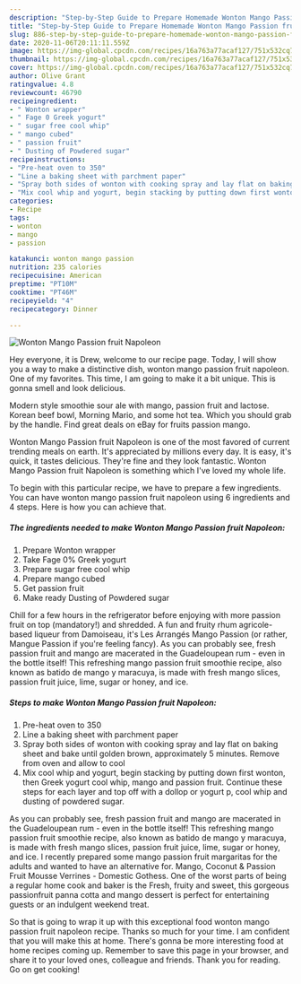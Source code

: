 ```yaml
---
description: "Step-by-Step Guide to Prepare Homemade Wonton Mango Passion fruit Napoleon"
title: "Step-by-Step Guide to Prepare Homemade Wonton Mango Passion fruit Napoleon"
slug: 886-step-by-step-guide-to-prepare-homemade-wonton-mango-passion-fruit-napoleon
date: 2020-11-06T20:11:11.559Z
image: https://img-global.cpcdn.com/recipes/16a763a77acaf127/751x532cq70/wonton-mango-passion-fruit-napoleon-recipe-main-photo.jpg
thumbnail: https://img-global.cpcdn.com/recipes/16a763a77acaf127/751x532cq70/wonton-mango-passion-fruit-napoleon-recipe-main-photo.jpg
cover: https://img-global.cpcdn.com/recipes/16a763a77acaf127/751x532cq70/wonton-mango-passion-fruit-napoleon-recipe-main-photo.jpg
author: Olive Grant
ratingvalue: 4.8
reviewcount: 46790
recipeingredient:
- " Wonton wrapper"
- " Fage 0 Greek yogurt"
- " sugar free cool whip"
- " mango cubed"
- " passion fruit"
- " Dusting of Powdered sugar"
recipeinstructions:
- "Pre-heat oven to 350"
- "Line a baking sheet with parchment paper"
- "Spray both sides of wonton with cooking spray and lay flat on baking sheet and bake until golden brown, approximately 5 minutes. Remove from oven and allow to cool"
- "Mix cool whip and yogurt, begin stacking by putting down first wonton, then Greek yogurt cool whip, mango and passion fruit. Continue these steps for each layer and top off with a dollop or yogurt p, cool whip and dusting of powdered sugar."
categories:
- Recipe
tags:
- wonton
- mango
- passion

katakunci: wonton mango passion 
nutrition: 235 calories
recipecuisine: American
preptime: "PT10M"
cooktime: "PT46M"
recipeyield: "4"
recipecategory: Dinner

---
```



![Wonton Mango Passion fruit Napoleon](https://img-global.cpcdn.com/recipes/16a763a77acaf127/751x532cq70/wonton-mango-passion-fruit-napoleon-recipe-main-photo.jpg)

Hey everyone, it is Drew, welcome to our recipe page. Today, I will show you a way to make a distinctive dish, wonton mango passion fruit napoleon. One of my favorites. This time, I am going to make it a bit unique. This is gonna smell and look delicious.

Modern style smoothie sour ale with mango, passion fruit and lactose. Korean beef bowl, Morning Mario, and some hot tea. Which you should grab by the handle. Find great deals on eBay for fruits passion mango.

Wonton Mango Passion fruit Napoleon is one of the most favored of current trending meals on earth. It's appreciated by millions every day. It is easy, it's quick, it tastes delicious. They're fine and they look fantastic. Wonton Mango Passion fruit Napoleon is something which I've loved my whole life.


To begin with this particular recipe, we have to prepare a few ingredients. You can have wonton mango passion fruit napoleon using 6 ingredients and 4 steps. Here is how you can achieve that.

<!--inarticleads1-->

##### The ingredients needed to make Wonton Mango Passion fruit Napoleon:

1. Prepare  Wonton wrapper
1. Take  Fage 0% Greek yogurt
1. Prepare  sugar free cool whip
1. Prepare  mango cubed
1. Get  passion fruit
1. Make ready  Dusting of Powdered sugar


Chill for a few hours in the refrigerator before enjoying with more passion fruit on top (mandatory!) and shredded. A fun and fruity rhum agricole-based liqueur from Damoiseau, it&#39;s Les Arrangés Mango Passion (or rather, Mangue Passion if you&#39;re feeling fancy). As you can probably see, fresh passion fruit and mango are macerated in the Guadeloupean rum - even in the bottle itself! This refreshing mango passion fruit smoothie recipe, also known as batido de mango y maracuya, is made with fresh mango slices, passion fruit juice, lime, sugar or honey, and ice. 

<!--inarticleads2-->

##### Steps to make Wonton Mango Passion fruit Napoleon:

1. Pre-heat oven to 350
1. Line a baking sheet with parchment paper
1. Spray both sides of wonton with cooking spray and lay flat on baking sheet and bake until golden brown, approximately 5 minutes. Remove from oven and allow to cool
1. Mix cool whip and yogurt, begin stacking by putting down first wonton, then Greek yogurt cool whip, mango and passion fruit. Continue these steps for each layer and top off with a dollop or yogurt p, cool whip and dusting of powdered sugar.


As you can probably see, fresh passion fruit and mango are macerated in the Guadeloupean rum - even in the bottle itself! This refreshing mango passion fruit smoothie recipe, also known as batido de mango y maracuya, is made with fresh mango slices, passion fruit juice, lime, sugar or honey, and ice. I recently prepared some mango passion fruit margaritas for the adults and wanted to have an alternative for. Mango, Coconut &amp; Passion Fruit Mousse Verrines - Domestic Gothess. One of the worst parts of being a regular home cook and baker is the Fresh, fruity and sweet, this gorgeous passionfruit panna cotta and mango dessert is perfect for entertaining guests or an indulgent weekend treat. 

So that is going to wrap it up with this exceptional food wonton mango passion fruit napoleon recipe. Thanks so much for your time. I am confident that you will make this at home. There's gonna be more interesting food at home recipes coming up. Remember to save this page in your browser, and share it to your loved ones, colleague and friends. Thank you for reading. Go on get cooking!
